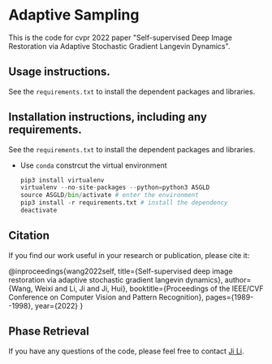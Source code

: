 # Adaptive Sampling
This is the code for cvpr 2022 paper "Self-supervised Deep Image Restoration via Adaptive Stochastic Gradient Langevin Dynamics".
## Usage instructions.
See the ```requirements.txt``` to install the dependent packages and libraries.
## Installation instructions, including any requirements.
See the ```requirements.txt``` to install the dependent packages and libraries.

 + Use ```conda```  constrcut the virtual environment
    ```python
    pip3 install virtualenv
    virtualenv --no-site-packages --python=python3 ASGLD
    source ASGLD/bin/activate # enter the environment 
    pip3 install -r requirements.txt # install the dependency 
    deactivate
    ```
## Citation
If you find our work useful in your research or publication, please cite it:

@inproceedings{wang2022self,
  title={Self-supervised deep image restoration via adaptive stochastic gradient langevin dynamics},
  author={Wang, Weixi and Li, Ji and Ji, Hui},
  booktitle={Proceedings of the IEEE/CVF Conference on Computer Vision and Pattern Recognition},
  pages={1989--1998},
  year={2022}
}



## Phase Retrieval

If you have any questions of the code, please feel free to contact [Ji Li](mailto:matliji@nus.edu.sg).

